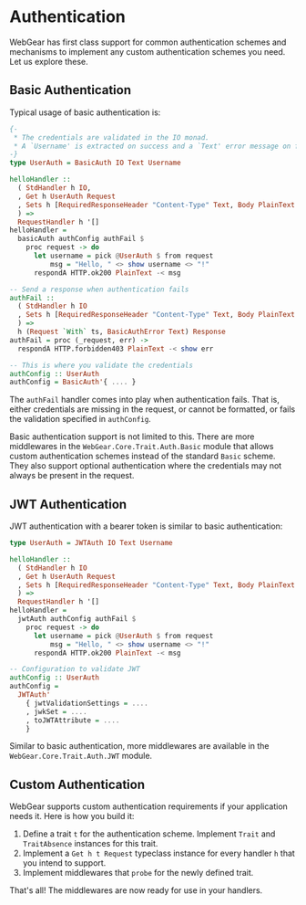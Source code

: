# Authentication

WebGear has first class support for common authentication schemes and mechanisms to implement any custom authentication
schemes you need. Let us explore these.

## Basic Authentication

Typical usage of basic authentication is:

```haskell
{-
 * The credentials are validated in the IO monad.
 * A `Username' is extracted on success and a `Text' error message on failure.
-}
type UserAuth = BasicAuth IO Text Username

helloHandler ::
  ( StdHandler h IO,
  , Get h UserAuth Request
  , Sets h [RequiredResponseHeader "Content-Type" Text, Body PlainText String] Response
  ) =>
  RequestHandler h '[]
helloHandler =
  basicAuth authConfig authFail $
    proc request -> do
      let username = pick @UserAuth $ from request
          msg = "Hello, " <> show username <> "!"
      respondA HTTP.ok200 PlainText -< msg

-- Send a response when authentication fails
authFail ::
  ( StdHandler h IO
  , Sets h [RequiredResponseHeader "Content-Type" Text, Body PlainText String] Response
  ) =>
  h (Request `With` ts, BasicAuthError Text) Response
authFail = proc (_request, err) ->
  respondA HTTP.forbidden403 PlainText -< show err

-- This is where you validate the credentials
authConfig :: UserAuth
authConfig = BasicAuth'{ .... }
```

The `authFail` handler comes into play when authentication fails. That is, either credentials are missing in the
request, or cannot be formatted, or fails the validation specified in `authConfig`.

Basic authentication support is not limited to this. There are more middlewares in the `WebGear.Core.Trait.Auth.Basic`
module that allows custom authentication schemes instead of the standard `Basic` scheme. They also support optional
authentication where the credentials may not always be present in the request.

## JWT Authentication

JWT authentication with a bearer token is similar to basic authentication:

```haskell
type UserAuth = JWTAuth IO Text Username

helloHandler ::
  ( StdHandler h IO
  , Get h UserAuth Request
  , Sets h [RequiredResponseHeader "Content-Type" Text, Body PlainText String] Response
  ) =>
  RequestHandler h '[]
helloHandler =
  jwtAuth authConfig authFail $
    proc request -> do
      let username = pick @UserAuth $ from request
          msg = "Hello, " <> show username <> "!"
      respondA HTTP.ok200 PlainText -< msg

-- Configuration to validate JWT
authConfig :: UserAuth
authConfig =
  JWTAuth'
    { jwtValidationSettings = ....
    , jwkSet = ....
    , toJWTAttribute = ....
    }
```

Similar to basic authentication, more middlewares are available in the `WebGear.Core.Trait.Auth.JWT` module.

## Custom Authentication

WebGear supports custom authentication requirements if your application needs it. Here is how you build it:

1. Define a trait `t` for the authentication scheme. Implement `Trait` and `TraitAbsence` instances for this trait.
2. Implement a `Get h t Request` typeclass instance for every handler `h` that you intend to support.
3. Implement middlewares that `probe` for the newly defined trait.

That's all! The middlewares are now ready for use in your handlers.
